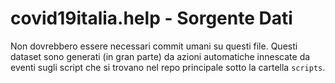 # covid19italia.help - Sorgente Dati

Non dovrebbero essere necessari commit umani su questi file. Questi dataset sono generati (in gran parte) da azioni automatiche innescate da eventi sugli script che si trovano nel repo principale sotto la cartella `scripts`.
